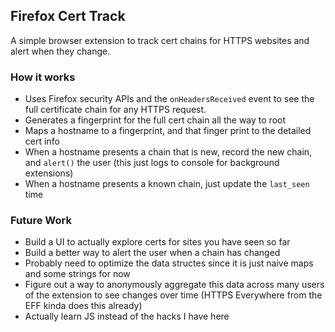 ## Firefox Cert Track

A simple browser extension to track cert chains for HTTPS websites and alert when they change.

### How it works

* Uses Firefox security APIs and the `onHeadersReceived` event to see the full certificate chain for any HTTPS request.
* Generates a fingerprint for the full cert chain all the way to root
* Maps a hostname to a fingerprint, and that finger print to the detailed cert info
* When a hostname presents a chain that is new, record the new chain, and `alert()` the user (this just logs to console for background extensions)
* When a hostname presents a known chain, just update the `last_seen` time

### Future Work

* Build a UI to actually explore certs for sites you have seen so far
* Build a better way to alert the user when a chain has changed
* Probably need to optimize the data structes since it is just naive maps and some strings for now
* Figure out a way to anonymously aggregate this data across many users of the extension to see changes over time (HTTPS Everywhere from the EFF kinda does this already)
* Actually learn JS instead of the hacks I have here
